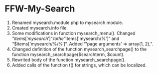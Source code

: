 # FFW-My-Search

1. Renamed mysearch.module.php to mysearch.module.
2. Created mysearch.info file.
3. Some modifications in function mysearch_menu(). Changed “$items['mysearch']“ to the “$items['mysearch/%']“ and “$items['mysearch/%/%’]“. Added “'page arguments' => array(1, 2),”.
4. Changed definition of the function mysearch_searchpage() to the function mysearch_searchpage($searchterm, $count).
5. Rewrited body of the function mysearch_searchpage().
6. Added calls of the function t() for strings, which can be localized.
